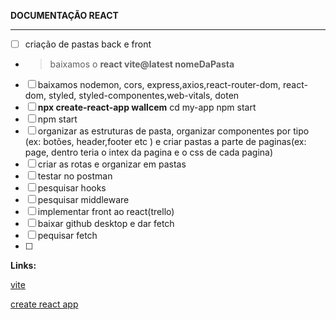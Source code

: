**DOCUMENTAÇÃO REACT**

---

* [ ] criação de pastas back e front

* > baixamos o **react vite@latest nomeDaPasta**
  >

* [ ] baixamos nodemon, cors, express,axios,react-router-dom, react-dom, styled, styled-componentes,web-vitals, doten
* [ ] **npx create-react-app wallcem**
  cd my-app
  npm start
* [ ] npm start
* [ ] organizar as estruturas de pasta, organizar componentes por tipo (ex: botões, header,footer etc ) e criar pastas a parte de paginas(ex: page, dentro teria o intex da pagina e o css de cada pagina)
* [ ] criar as rotas e organizar em pastas
* [ ] testar no postman
* [ ] pesquisar hooks
* [ ] pesquisar middleware
* [ ] implementar front ao react(trello)
* [ ] baixar github desktop e dar fetch
* [ ] pequisar fetch
* [ ] 



**Links:**

[vite](https://vitejs.dev/guide/)

[create react app](https://create-react-app.dev/docs/getting-started/)
